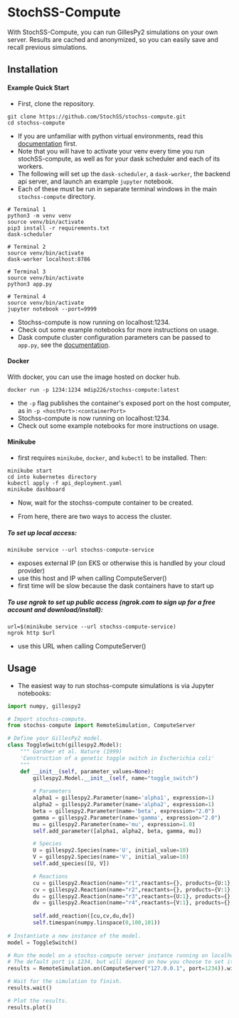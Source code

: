 # StochSS-Compute

With StochSS-Compute, you can run GillesPy2 simulations on your own server. Results are cached and anonymized, so you
can easily save and recall previous simulations. 

## Installation

#### Example Quick Start
- First, clone the repository.
```
git clone https://github.com/StochSS/stochss-compute.git
cd stochss-compute
```
- If you are unfamiliar with python virtual environments, read this [documentation](https://packaging.python.org/guides/installing-using-pip-and-virtual-environments/#creating-a-virtual-environment) first.
- Note that you will have to activate your venv every time you run stochSS-compute, as well as for your dask scheduler and each of its workers.
- The following will set up the `dask-scheduler`, a `dask-worker`, the backend api server, and launch an example `jupyter` notebook.
- Each of these must be run in separate terminal windows in the main `stochss-compute` directory.
```
# Terminal 1
python3 -m venv venv
source venv/bin/activate
pip3 install -r requirements.txt
dask-scheduler
```
```
# Terminal 2
source venv/bin/activate
dask-worker localhost:8786
```
```
# Terminal 3
source venv/bin/activate
python3 app.py
```
```
# Terminal 4
source venv/bin/activate
jupyter notebook --port=9999
```
- Stochss-compute is now running on localhost:1234.
- Check out some example notebooks for more instructions on usage.
- Dask compute cluster configuration parameters can be passed to `app.py`, see the [documentation](https://github.com/StochSS/stochss-compute/blob/dev/stochss_compute/api/delegate/dask_delegate.py#L20).

#### Docker

With docker, you can use the image hosted on docker hub.

```
docker run -p 1234:1234 mdip226/stochss-compute:latest
```

- the `-p` flag publishes the container's exposed port on the host computer, as in `-p <hostPort>:<containerPort>`
- Stochss-compute is now running on localhost:1234.
- Check out some example notebooks for more instructions on usage.

#### Minikube
- first requires `minikube`, `docker`, and `kubectl` to be installed. Then:
```
minikube start
cd into kubernetes directory
kubectl apply -f api_deployment.yaml
minikube dashboard
```
- Now, wait for the stochss-compute container to be created.

- From here, there are two ways to access the cluster.

##### To set up local access:
`minikube service --url stochss-compute-service`
- exposes external IP (on EKS or otherwise this is handled by your cloud provider)
- use this host and IP when calling ComputeServer()
- first time will be slow because the dask containers have to start up

##### To use ngrok to set up public access  (ngrok.com to sign up for a free account and download/install):
```
url=$(minikube service --url stochss-compute-service)
ngrok http $url
```
- use this URL when calling ComputeServer()


## Usage

- The easiest way to run stochss-compute simulations is via Jupyter notebooks:

```python
import numpy, gillespy2

# Import stochss-compute.
from stochss-compute import RemoteSimulation, ComputeServer

# Define your GillesPy2 model.
class ToggleSwitch(gillespy2.Model):
    """ Gardner et al. Nature (1999)
    'Construction of a genetic toggle switch in Escherichia coli'
    """
    def __init__(self, parameter_values=None):
        gillespy2.Model.__init__(self, name="toggle_switch")
        
        # Parameters
        alpha1 = gillespy2.Parameter(name='alpha1', expression=1)
        alpha2 = gillespy2.Parameter(name='alpha2', expression=1)
        beta = gillespy2.Parameter(name='beta', expression="2.0")
        gamma = gillespy2.Parameter(name='gamma', expression="2.0")
        mu = gillespy2.Parameter(name='mu', expression=1.0)
        self.add_parameter([alpha1, alpha2, beta, gamma, mu])

        # Species
        U = gillespy2.Species(name='U', initial_value=10)
        V = gillespy2.Species(name='V', initial_value=10)
        self.add_species([U, V])

        # Reactions
        cu = gillespy2.Reaction(name="r1",reactants={}, products={U:1}, propensity_function="alpha1/(1+pow(V,beta))")
        cv = gillespy2.Reaction(name="r2",reactants={}, products={V:1}, propensity_function="alpha2/(1+pow(U,gamma))")
        du = gillespy2.Reaction(name="r3",reactants={U:1}, products={}, rate=mu)
        dv = gillespy2.Reaction(name="r4",reactants={V:1}, products={}, rate=mu)
        
        self.add_reaction([cu,cv,du,dv])
        self.timespan(numpy.linspace(0,100,101))
        
# Instantiate a new instance of the model.
model = ToggleSwitch()

# Run the model on a stochss-compute server instance running on localhost. 
# The default port is 1234, but will depend on how you choose to set it up.
results = RemoteSimulation.on(ComputeServer("127.0.0.1", port=1234)).with_model(model).run()

# Wait for the simulation to finish.
results.wait()

# Plot the results.
results.plot()
```

